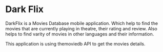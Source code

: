 # Dark Flix
DarkFlix is a Movies Database mobile application. Which help to find the movies that are currently playing in theatre, their rating and review.
Also helps to find varity of movies in other languages and their information.


This application is using themoviedb API to get the movies details.

